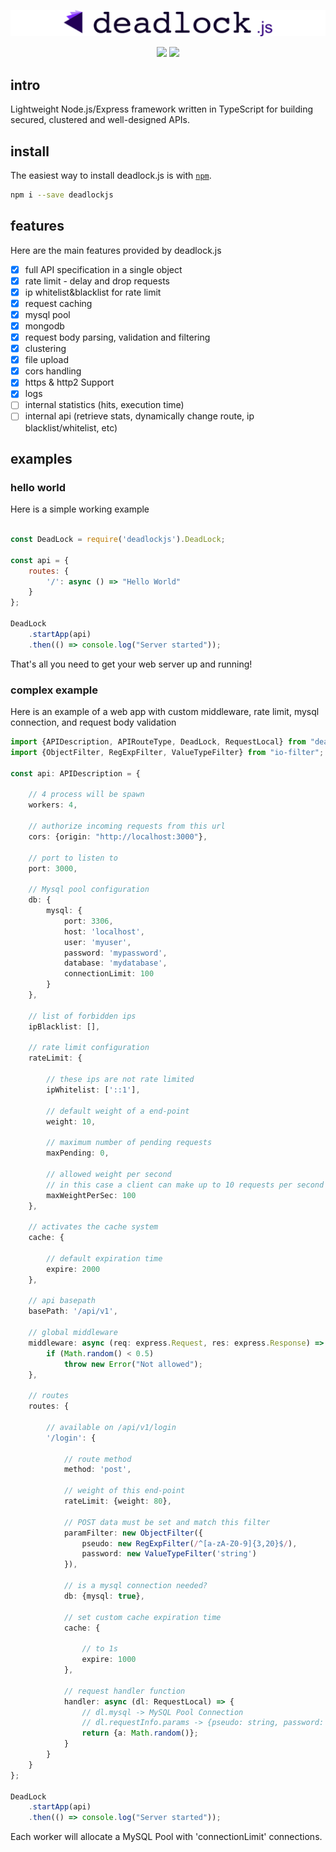 ![](./doc/logo.png)

<p align="center">
    <img src="https://img.shields.io/badge/build-passing-brightgreen.svg" />
    <img src="https://img.shields.io/badge/npm-v1.4.8-brightgreen.svg" />
</p>

## intro
Lightweight Node.js/Express framework written in TypeScript for building secured, clustered and well-designed APIs.


## install
The easiest way to install deadlock.js is with [`npm`][npm].

[npm]: https://www.npmjs.com/

```sh
npm i --save deadlockjs
```

## features
Here are the main features provided by deadlock.js
- [x] full API specification in a single object
- [x] rate limit - delay and drop requests
- [x] ip whitelist&blacklist for rate limit
- [x] request caching
- [x] mysql pool
- [x] mongodb
- [x] request body parsing, validation and filtering
- [x] clustering
- [x] file upload
- [x] cors handling
- [x] https & http2 Support
- [x] logs
- [ ] internal statistics (hits, execution time)
- [ ] internal api (retrieve stats, dynamically change route, ip blacklist/whitelist, etc)

## examples
### hello world
Here is a simple working example
```javascript

const DeadLock = require('deadlockjs').DeadLock;

const api = {
    routes: {
        '/': async () => "Hello World"
    }
};

DeadLock
    .startApp(api)
    .then(() => console.log("Server started"));
```

That's all you need to get your web server up and running! 

### complex example

Here is an example of a web app with custom middleware, rate limit, mysql connection, and request body validation

```typescript
import {APIDescription, APIRouteType, DeadLock, RequestLocal} from "deadlockjs";
import {ObjectFilter, RegExpFilter, ValueTypeFilter} from "io-filter";

const api: APIDescription = {
    
    // 4 process will be spawn
    workers: 4,
    
    // authorize incoming requests from this url
    cors: {origin: "http://localhost:3000"},
    
    // port to listen to
    port: 3000,
    
    // Mysql pool configuration
    db: {
        mysql: {
            port: 3306,
            host: 'localhost',
            user: 'myuser',
            password: 'mypassword',
            database: 'mydatabase',
            connectionLimit: 100
        }
    },
    
    // list of forbidden ips
    ipBlacklist: [],
    
    // rate limit configuration
    rateLimit: {
        
        // these ips are not rate limited
        ipWhitelist: ['::1'],
        
        // default weight of a end-point
        weight: 10,
        
        // maximum number of pending requests
        maxPending: 0,
        
        // allowed weight per second
        // in this case a client can make up to 10 requests per second by default
        maxWeightPerSec: 100
    },
    
    // activates the cache system
    cache: {
        
        // default expiration time
        expire: 2000
    },
    
    // api basepath
    basePath: '/api/v1',
    
    // global middleware
    middleware: async (req: express.Request, res: express.Response) => {
        if (Math.random() < 0.5)
            throw new Error("Not allowed");
    },
    
    // routes
    routes: {
        
        // available on /api/v1/login
        '/login': {
            
            // route method
            method: 'post',
            
            // weight of this end-point
            rateLimit: {weight: 80},
            
            // POST data must be set and match this filter
            paramFilter: new ObjectFilter({
                pseudo: new RegExpFilter(/^[a-zA-Z0-9]{3,20}$/),
                password: new ValueTypeFilter('string')
            }),
            
            // is a mysql connection needed?
            db: {mysql: true},
            
            // set custom cache expiration time
            cache: {
                
                // to 1s
                expire: 1000
            },
            
            // request handler function
            handler: async (dl: RequestLocal) => {
                // dl.mysql -> MySQL Pool Connection
                // dl.requestInfo.params -> {pseudo: string, password: string}
                return {a: Math.random()};
            }
        }
    }
};

DeadLock
    .startApp(api)
    .then(() => console.log("Server started"));
```

Each worker will allocate a MySQL Pool with 'connectionLimit' connections.

